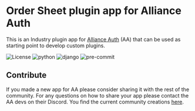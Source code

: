 # Order Sheet plugin app for Alliance Auth

This is an Industry plugin app for [Alliance Auth](https://gitlab.com/allianceauth/allianceauth) (AA) that can be used as starting point to develop custom plugins.

![License](https://img.shields.io/badge/license-MIT-green)
![python](https://img.shields.io/badge/python-3.6-informational)
![django](https://img.shields.io/badge/django-3.1-informational)
![pre-commit](https://img.shields.io/badge/pre--commit-enabled-brightgreen?logo=pre-commit&logoColor=white)

## Contribute

If you made a new app for AA please consider sharing it with the rest of the community. For any questions on how to share your app please contact the AA devs on their Discord. You find the current community creations [here](https://gitlab.com/allianceauth/community-creations).
